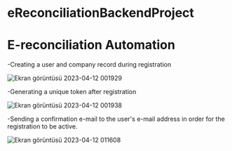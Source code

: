 # eReconciliationBackendProject

<h1>  E-reconciliation Automation  </h1>

-Creating a user and company record during registration

![Ekran görüntüsü 2023-04-12 001929](https://user-images.githubusercontent.com/110422737/231291131-7a4f0a05-8f46-403b-ac74-4d6319324ebe.png)

-Generating a unique token after registration

![Ekran görüntüsü 2023-04-12 001938](https://user-images.githubusercontent.com/110422737/231291442-b9d50465-3392-4e26-8555-48a8dd98982b.png)

-Sending a confirmation e-mail to the user's e-mail address in order for the registration to be active.

![Ekran görüntüsü 2023-04-12 011608](https://user-images.githubusercontent.com/110422737/231301104-f0d971d4-6663-403f-b25e-1eafe11452ac.png)

